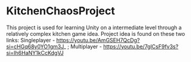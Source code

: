 # KitchenChaosProject
 
This project is used for learning Unity on a intermediate level through a relatively complex kitchen game idea. Project idea is found on these two links: Singleplayer - https://youtu.be/AmGSEH7QcDg?si=cHGq68y0YO1gm3J_ ; Multiplayer - https://youtu.be/7glCsF9fv3s?si=Ih6HaNY1kCcKdgVJ
